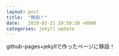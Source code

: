 ```yaml
---
layout: post
title:  "移設！"
date:   2020-03-21 10:50:20 +0900
categories: jekyll update
---
```

github-pages+jekyllで作ったページに移設！

